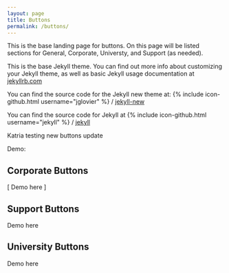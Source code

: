 ```yaml
---
layout: page
title: Buttons
permalink: /buttons/
---
```


This is the base landing page for buttons. On this page will be listed sections for General, Corporate, Universty, and Support (as needed).


This is the base Jekyll theme. You can find out more info about customizing your Jekyll theme, as well as basic Jekyll usage documentation at [jekyllrb.com](http://jekyllrb.com/)

You can find the source code for the Jekyll new theme at:
{% include icon-github.html username="jglovier" %} /
[jekyll-new](https://github.com/jglovier/jekyll-new)

You can find the source code for Jekyll at
{% include icon-github.html username="jekyll" %} /
[jekyll](https://github.com/jekyll/jekyll)

Katria testing new buttons update

Demo:

## Corporate Buttons
[ Demo here ]
## Support Buttons
Demo here

## University Buttons
Demo here
